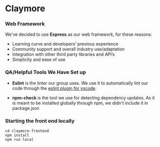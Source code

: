 # Claymore

### Web Framework
We've decided to use <b>Express</b> as our web framework, for these reasons:

* Learning curve and developers’ previous experience
* Community support and overall industry use/adaptation
* Integration with other third party libraries and API’s
* Simplicity and ease of use


### QA/Helpful Tools We Have Set up 

* <b>Eslint</b> is the linter our group uses. We use it to automatically lint our code through the [eslint plugin for vscode](https://marketplace.visualstudio.com/items?itemName=dbaeumer.vscode-eslint).

* <b>npm-check</b> is the tool we use for detecting dependency updates. As it is meant to be installed globally through npm, we didn't include it in package.json

### Starting the front end locally
```
cd claymore-frontend
npm install
npm run local
```